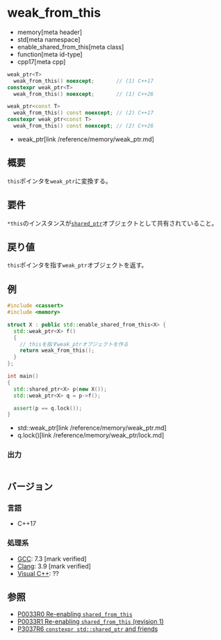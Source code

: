 # weak_from_this
* memory[meta header]
* std[meta namespace]
* enable_shared_from_this[meta class]
* function[meta id-type]
* cpp17[meta cpp]

```cpp
weak_ptr<T>
  weak_from_this() noexcept;       // (1) C++17
constexpr weak_ptr<T>
  weak_from_this() noexcept;       // (1) C++26

weak_ptr<const T>
  weak_from_this() const noexcept; // (2) C++17
constexpr weak_ptr<const T>
  weak_from_this() const noexcept; // (2) C++26
```
* weak_ptr[link /reference/memory/weak_ptr.md]

## 概要
`this`ポインタを`weak_ptr`に変換する。


## 要件
`*this`のインスタンスが[`shared_ptr`](/reference/memory/shared_ptr.md)オブジェクトとして共有されていること。


## 戻り値
`this`ポインタを指す`weak_ptr`オブジェクトを返す。


## 例
```cpp example
#include <cassert>
#include <memory>

struct X : public std::enable_shared_from_this<X> {
  std::weak_ptr<X> f()
  {
    // thisを指すweak_ptrオブジェクトを作る
    return weak_from_this();
  }
};

int main()
{
  std::shared_ptr<X> p(new X());
  std::weak_ptr<X> q = p->f();

  assert(p == q.lock());
}
```
* std::weak_ptr[link /reference/memory/weak_ptr.md]
* q.lock()[link /reference/memory/weak_ptr/lock.md]

### 出力
```
```

## バージョン
### 言語
- C++17

### 処理系
- [GCC](/implementation.md#gcc): 7.3 [mark verified]
- [Clang](/implementation.md#clang): 3.9 [mark verified]
- [Visual C++](/implementation.md#visual_cpp): ??


## 参照
- [P0033R0 Re-enabling `shared_from_this`](http://www.open-std.org/jtc1/sc22/wg21/docs/papers/2015/p0033r0.html)
- [P0033R1 Re-enabling `shared_from_this` (revision 1)](http://www.open-std.org/jtc1/sc22/wg21/docs/papers/2016/p0033r1.html)
- [P3037R6 `constexpr std::shared_ptr` and friends](https://open-std.org/jtc1/sc22/wg21/docs/papers/2025/p3037r6.pdf)